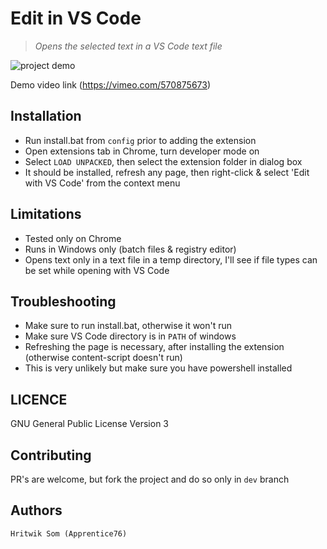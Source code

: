 # Edit in VS Code
> _Opens the selected text in a VS Code text file_

![project demo](https://media.giphy.com/media/5dRd9AhjMxnXOityB5/giphy.gif)

Demo video link (https://vimeo.com/570875673)

## Installation
- Run install.bat from `config` prior to adding the extension
- Open extensions tab in Chrome, turn developer mode on
- Select `LOAD UNPACKED`, then select the extension folder in dialog box
- It should be installed, refresh any page, then right-click & select 'Edit with VS Code' from the context menu

## Limitations
- Tested only on Chrome
- Runs in Windows only (batch files & registry editor)
- Opens text only in a text file in a temp directory, I'll see if file types can be set while opening with VS Code

## Troubleshooting
- Make sure to run install.bat, otherwise it won't run
- Make sure VS Code directory is in `PATH` of windows
- Refreshing the page is necessary, after installing the extension (otherwise content-script doesn't run)
- This is very unlikely but make sure you have powershell installed


## LICENCE
 GNU General Public License Version 3
 
## Contributing
PR's are welcome, but fork the project and do so only in `dev` branch

## Authors
 `Hritwik Som (Apprentice76)`
